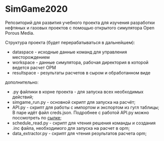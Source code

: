 # SimGame2020 

Репозиторий для развития учебного проекта для изучения разработки нефтяных и газовых проектов с помощью открытого симулятора Open Porous Media.

Структура проекта (будет перерабатываться в дальнейшем):

* dataspace - исходные данные команд для управления месторождением
* workspace - данные симулятора, рабочая директория в которой ведется расчет OPM
* resultspace - результаты расчетов в сыром и обработанном виде

дополнительно:
* .py файлики в корне проекта - для запуска всех необходимых действий;
* simgame_run.py - основной скрипт для запуска на расчёт;
* API.py - скрипт для работы с импортом и экспортом из гугл таблицы;
В паре идёт файл creds.json. Подробнее с работой API.py можно поссмотреть по [сылке](https://www.youtube.com/watch?v=Bf8KHZtcxnA&ab_channel=%D0%94%D0%B8%D0%B4%D0%B6%D0%B8%D1%82%D0%B0%D0%BB%D0%B8%D0%B7%D0%B8%D1%80%D1%83%D0%B9%21);
* schedule_read.py - скрипт для чтения решения команды и создания .inс файла, необходимого для запуска на расчет в opm;
* data_extractor.py - скрипт для чтения результатов расчета opm;
